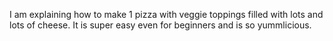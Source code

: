 I am explaining how to make 1 pizza with veggie toppings filled with lots and lots of cheese. It is super easy even for beginners and is so yummlicious. 